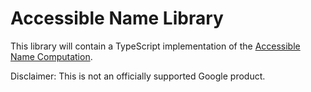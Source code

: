 # Accessible Name Library

This library will contain a TypeScript implementation of the [Accessible Name
Computation](https://www.w3.org/TR/accname-1.1/).


Disclaimer: This is not an officially supported Google product.

